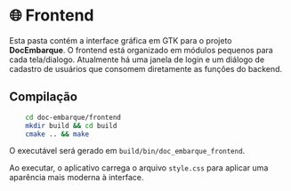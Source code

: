 # 🌐 Frontend

Esta pasta contém a interface gráfica em GTK para o projeto **DocEmbarque**.
O frontend está organizado em módulos pequenos para cada tela/dialogo.
Atualmente há uma janela de login e um diálogo de cadastro de usuários que
consomem diretamente as funções do backend.

## Compilação

```bash
    cd doc-embarque/frontend
    mkdir build && cd build
    cmake .. && make
```

O executável será gerado em `build/bin/doc_embarque_frontend`.

Ao executar, o aplicativo carrega o arquivo `style.css` para aplicar uma
aparência mais moderna à interface.